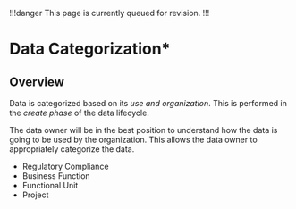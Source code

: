 !!!danger
This page is currently queued for revision.
!!!

# Data Categorization*

## Overview

Data is categorized based on its *use and organization*. This is performed in the *create phase* of the data lifecycle.

The data owner will be in the best position to understand how the data is going to be used by the organization. This allows the data owner to appropriately categorize the data.

- Regulatory Compliance
- Business Function
- Functional Unit
- Project
